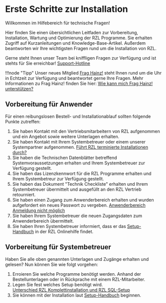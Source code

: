 # Erste Schritte zur Installation

Willkommen im Hilfebereich für technische Fragen!

Hier finden Sie einen übersichtlichen Leitfaden zur Vorbereitung, Installation, Wartung und Optimierung der RZL Programme. Sie erhalten Zugriff auf Kurzanleitungen und Knowledge-Base-Artikel. Außerdem beantworten wir Ihre wichtigsten Fragen rund um die Installation von RZL.

Gerne steht Ihnen unser Team bei kniffligen Fragen zur Verfügung und ist stehts für Sie erreichbar!
[Support-Hotline](https://rzlsoftware.at/support)

!!!node "Tipp"
    Unser neues Mitglied [Frag Hainz!](https://hainz.rzlsoftware.at/Chat) steht Ihnen rund um die Uhr in Echtzeit zur Verfügung und beantwortet gerne Ihre Fragen.
    Mehr Informationen zu Frag Hainz! finden Sie hier: [Wie kann mich Frag Hainz! unterstützen?](nutzung-fraghainz.md)

## Vorbereitung für Anwender
Für einen reibungslosen Bestell- und Installationablauf sollten folgende Punkte zutreffen:   

1. Sie haben Kontakt mit den Vertriebsmitarbeitern von RZL aufgenommen und ein Angebot sowie weitere Unterlagen erhalten.
2. Sie haben Kontakt mit Ihrem Systembetreuer oder einem unserer Systempartner aufgenommen. [Führt RZL terminierte Installationen durch?](terminierte-installationen.md)
3. Sie haben die Technischen Datenblätter betreffend Systemvoraussetzungen erhalten und Ihrem Systembetreuer zur Verfügung gestellt.
4. Sie haben das Lizenzkennwort für die RZL Programme erhalten und Ihrem Systembetreur zur Verfügung gestellt.
5. Sie haben das Dokument "Technik Checkliste" erhalten und Ihrem Systembetreuer übermittelt und ausgefüllt an den RZL Vertrieb retourniert.
6. Sie haben einen Zugang zum Anwenderbereich erhalten und wurden aufgefordert ein neues Passwort zu vergeben. [Anwenderbereich Anmeldung nicht möglich](anwenderbereich-anmeldung.md) 
7. Sie haben Ihrem Systembetreuer die neuen Zugangsdaten zum Anwenderbereich übermittelt.
8. Sie haben Ihren Systembetreuer informiert, dass er das [Setup-Handbuch](https://hilfe.rzlsoftware.at/setup/) in der RZL Onlinehilfe findet. 

## Vorbereitung für Systembetreuer
Haben Sie alle oben genannten Unterlagen und Zugänge erhalten und gelesen? Nun können Sie wie folgt vorgehen:

1. Erroieren Sie welche Programme benötigt werden. Anhand der Bestellunterlagen oder in Rückprache mit einem RZL-Mitarbeiter.   
2. Legen Sie fest welches Setup benötigt wird.   
   [Unterschied RZL Komplettinstallation und RZL SQL-Setup](unterschied-rzlsetup.md)   
3. Sie können mit der Installation laut [Setup-Handbuch](https://hilfe.rzlsoftware.at/setup/) beginnen.   

